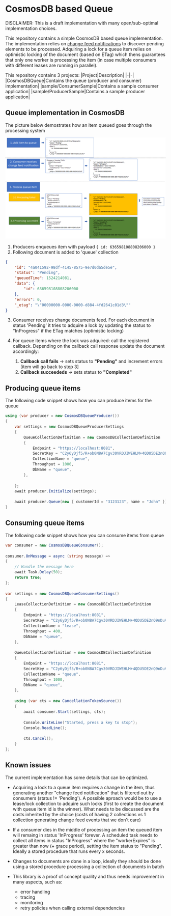 # CosmosDB based Queue
DISCLAIMER: This is a draft implementation with many open/sub-optimal implementation choices.

This repository contains a simple CosmosDB based queue implementation. The implementation relies on [change feed notifications](https://azure.microsoft.com/en-us/blog/introducing-the-azure-cosmosdb-change-feed-processor-library/) to discover pending elements to be processed. Adquiring a lock for a queue item relies on optimistic locking of the document (based on ETag) which thens guarantees that only one worker is processing the item (in case multiple consumers with different leases are running in parallel).

This repository contains 3 projects:
|Project|Description|
|-|-|
|CosmosDBQueue|Contains the queue (producer and consumer) implementation|
|sample/ConsumerSample|Contains a sample consumer application|
|sample/ProducerSample|Contains a sample producer application|

## Queue implementation in CosmosDB

The picture below demostrates how an item queued goes through the processing system

![Queue in CosmosDB](./media/queuing-in-cosmos.png)

1. Producers enqueues item with payload `{ id: 636598108808206000 }`
1. Following document is added to 'queue' collection
```json
{
    "id": "4a041592-98df-4145-8575-9e7d0da5de5e",
    "status": "Pending",
    "queuedTime": 1524214081,
    "data": {
        "id": 636598108808206000
    },
    "errors": 0,
    "_etag": "\"00000000-0000-0000-d884-4fd2641c01d3\""
}
```
3. Consumer receives change documents feed. For each document in status 'Pending' it tries to adquire a lock by updating the status to "InProgress" if the ETag matches (optimistic locking)
1. For queue items where the lock was adquired: call the registered callback. Depending on the callback call response update the document accordingly:

    1. **Callback call fails** &rarr; sets status to **"Pending"** and increment errors [item will go back to step 3]
    1. **Callback succeededs** &rarr; sets status to **"Completed"**

## Producing queue items

The following code snippet shows how you can produce items for the queue
```c#
using (var producer = new CosmosDBQueueProducer())
{
    var settings = new CosmosDBQueueProducerSettings
    {
        QueueCollectionDefinition = new CosmosDBCollectionDefinition
        {
            Endpoint = "https://localhost:8081",
            SecretKey = "C2y6yDjf5/R+ob0N8A7Cgv30VRDJIWEHLM+4QDU5DE2nQ9nDuVTqobD4b8mGGyPMbIZnqyMsEcaGQy67XIw/Jw==",
            CollectionName = "queue",
            Throughput = 1000,
            DbName = "queue",
        },

    };
    await producer.Initialize(settings);

    await producer.Queue(new { customerId = "3123123", name = "John" });
}
```

## Consuming queue items
The following code snippet shows how you can consume items from queue
```c#
var consumer = new CosmosDBQueueConsumer();

consumer.OnMessage = async (string message) =>
{
    // Handle the message here
    await Task.Delay(50);
    return true;
};

var settings = new CosmosDBQueueConsumerSettings()
{
    LeaseCollectionDefinition = new CosmosDBCollectionDefinition
    {
        Endpoint = "https://localhost:8081",
        SecretKey = "C2y6yDjf5/R+ob0N8A7Cgv30VRDJIWEHLM+4QDU5DE2nQ9nDuVTqobD4b8mGGyPMbIZnqyMsEcaGQy67XIw/Jw==",
        CollectionName = "lease",
        Throughput = 400,
        DbName = "queue",
    },

    QueueCollectionDefinition = new CosmosDBCollectionDefinition
    {
        Endpoint = "https://localhost:8081",
        SecretKey = "C2y6yDjf5/R+ob0N8A7Cgv30VRDJIWEHLM+4QDU5DE2nQ9nDuVTqobD4b8mGGyPMbIZnqyMsEcaGQy67XIw/Jw==",
        CollectionName = "queue",
        Throughput = 1000,
        DbName = "queue",
    },

    using (var cts = new CancellationTokenSource())
    {
        await consumer.Start(settings, cts);

        Console.WriteLine("Started, press a key to stop");
        Console.ReadLine();

        cts.Cancel();
    }
};
```

## Known issues

The current implementation has some details that can be optimized.

- Acquiring a lock to a queue item requires a change in the item, thus generating another "change feed notification" that is filtered out by consumers (status != 'Pending'). A possible aproach would be to use a lease/lock collection to adquire such locks (first to create the document with queue item id is the winner). What needs to be discussed are the costs inherited by the choice (costs of having 2 collections vs 1 collection generating change feed events that we don't care)

- If a consumer dies in the middle of processing an item the queued item will remaing in status 'InProgress' forever. A scheduled task needs to collect all items in status "InProgress" where the "workerExpires" is greater than now (+ grace period), setting the item status to "Pending". Ideally a stored procedure that runs every x seconds.

- Changes to documents are done in a loop, ideally they should be done using a stored procedure processing a collection of documents in batch

- This library is a proof of concept quality and thus needs improvement in many aspects, such as:
    - error handling
    - tracing
    - monitoring
    - retry policies when calling external dependencies
